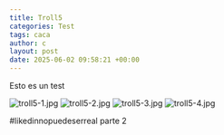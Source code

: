 ```yaml
---
title: Troll5
categories: Test
tags: caca
author: c
layout: post
date: 2025-06-02 09:58:21 +00:00
---
```

Esto es un test

![troll5-1.jpg](/assets/troll5-1.jpg)
![troll5-2.jpg](/assets/troll5-2.jpg)
![troll5-3.jpg](/assets/troll5-3.jpg)
![troll5-4.jpg](/assets/troll5-4.jpg)

#likedinnopuedeserreal parte 2
